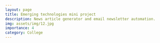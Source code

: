 ```yaml
---
layout: page
title: Emerging technologies mini project
description: News article generator and email newsletter automation.
img: assets/img/12.jpg
importance: 4
category: College
---
```

